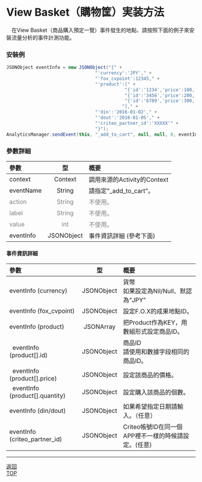# View Basket（購物筐）実装方法

　在View Basket（商品購入預定一覽）事件發生的地點、請按照下面的例子來安裝流量分析的事件計測功能。

### 安裝例

```java
JSONObject eventInfo = new JSONObject("{" +
                                 "'currency':'JPY'," +
                                 "'fox_cvpoint':12345," +
                                 "'product':[" +
                                            "{'id':'1234','price':100,'quantity':1}," +
                                            "{'id':'3456','price':200,'quantity':2}," +
                                            "{'id':'6789','price':300,'quantity':3}" +
                                           "]," +
                                 "'din':'2016-01-02'," +
                                 "'dout':'2016-01-05'," +
                                 "'criteo_partner_id':'XXXXX'" +
                                 "}");
AnalyticsManager.sendEvent(this, "_add_to_cart", null, null, 0, eventInfo);
```

### 參數詳細

| 參數 | 型 | 概要 |
|:----------|:-----------:|:------------|
|context|Context|調用來源的Activity的Context|
|eventName|String|請指定"\_add\_to\_cart"。|
|<span style="color:grey">action|<span style="color:grey">String|<span style="color:grey">不使用。|
|<span style="color:grey">label|<span style="color:grey">String|<span style="color:grey">不使用。|
|<span style="color:grey">value|<span style="color:grey">int|<span style="color:grey">不使用。|
|eventInfo|JSONObject|事件資訊詳細 (參考下面)|


#### 事件資訊詳細

| 參數 | 型 | 概要 |
|:----------|:-----------:|:------------|
|eventInfo (currency)|JSONObject|貨幣<br>如果設定為Nil/Null、默認為“JPY”|
|eventInfo (fox_cvpoint)|JSONObject|設定F.O.X的成果地點ID。|
|eventInfo (product)|JSONArray|把Product作為KEY，用數組形式設定商品ID。|
|&nbsp;&nbsp;eventInfo (product[].id)|JSONObject|商品ID<br>請使用和數據字段相同的商品ID。|
|&nbsp;&nbsp;eventInfo (product[].price)|JSONObject|設定該商品的價格。|
|&nbsp;&nbsp;eventInfo (product[].quantity)|JSONObject|設定購入該商品的個數。|
|eventInfo (din/dout)|JSONObject|如果希望指定日期請輸入。（任意）|
|eventInfo (criteo_partner_id)|JSONObject|Criteo帳號ID在同一個APP裡不一樣的時候請設定。(任意)|


---
[返回](/lang/zh-tw/doc/fox_engagement/README.md)<br>
[TOP](/lang/zh-tw/README.md)
